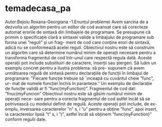# temadecasa_pa
Autor:Bejoiu Roxana-Georgiana
-1.Enunțul problemei
Avem sarcina de a dezvolta un algoritm pentru un editor de cod
avansat care să corecteze automat erorile de sintaxă din limbajele de
programare. Se presupune că primim o specificație clară a sintaxei
valide a limbajului de programare sub forma unei ”reguli” și un frag-
ment de cod care conține erori de sintaxă, adică nu se conformează
acelei reguli.
Obiectivul nostru este să construim un algoritm care să determine
numărul minim de operații necesare pentru a transforma fragmentul
de cod într-unul care respectă regula dată. Aceste operații pot include
substituiri de caractere, inserții sau ștergeri.
Să luăm un exemplu concret pentru a ilustra problema: să pre-
supunem că avem următoarea regulă de sintaxă pentru declarațiile
de funcții în limbajul de programare:
”Fiecare funcție trebuie să ˆınceapă cu cuvântul cheie ”func”, ur-
mat de numele funcției închis în paranteze.”
Un exemplu de declarație de funcție validă ar fi ”func(myFunction)”.
Fragmentul de cod dat: ”fnuc(myFuncion”
Obiectivul nostru este să găsim numărul minim de operații nece-
sare pentru a corecta fragmentul de cod astfel încât să se potrivească
cu modelul definit de regulă. Aceste operații pot include, de ex-
emplu, inversarea caracterelor ”n” s, i ”u” pentru a obține ”func”,
apoi insert, ia caracterelor lipsă ”t” s, i ”)”, astfel încât să obținem
”func(myFunction)” conform regulii date.
